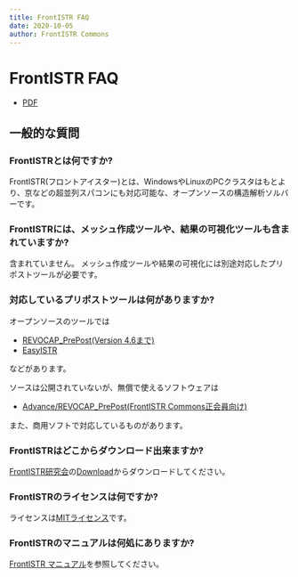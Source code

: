 ```yaml
---
title: FrontISTR FAQ
date: 2020-10-05
author: FrontISTR Commons
---
```


<!-- 表記は FrontISTR ver. 0.0 で統一します -->
# FrontISTR FAQ

- [PDF](faq_ja.pdf)

## 一般的な質問

### FrontISTRとは何ですか?

FrontISTR(フロントアイスター)とは、WindowsやLinuxのPCクラスタはもとより、京などの超並列スパコンにも対応可能な、オープンソースの構造解析ソルバーです。

### FrontISTRには、メッシュ作成ツールや、結果の可視化ツールも含まれていますか?

含まれていません。
メッシュ作成ツールや結果の可視化には別途対応したプリポストツールが必要です。

### 対応しているプリポストツールは何がありますか?

オープンソースのツールでは

- [REVOCAP_PrePost(Version 4.6まで)](https://www.frontistr.com/download/)
- [EasyISTR](http://opencae.gifu-nct.ac.jp/pukiwiki/index.php?AboutEasyISTR)

などがあります。

ソースは公開されていないが、無償で使えるソフトウェアは

- [Advance/REVOCAP_PrePost(FrontISTR Commons正会員向け)](https://www.frontistr.com/download/)

また、商用ソフトで対応しているものがあります。

### FrontISTRはどこからダウンロード出来ますか?

[FrontISTR研究会](https://www.frontistr.com/)の[Download](https://www.frontistr.com/download/)からダウンロードしてください。

### FrontISTRのライセンスは何ですか?

ライセンスは[MITライセンス](https://gitlab.com/FrontISTR-Commons/FrontISTR/-/blob/master/License.txt)です。

### FrontISTRのマニュアルは何処にありますか?

[FrontISTR マニュアル](https://frontistr-commons.gitlab.io/FrontISTR_manual/ja/)を参照してください。
